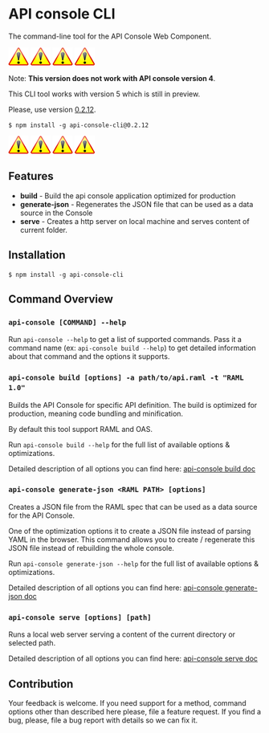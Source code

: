 # API console CLI

The command-line tool for the API Console Web Component.

![Warning][warning] ![Warning][warning] ![Warning][warning] ![Warning][warning]

Note: __This version does not work with API console version 4__.

This CLI tool works with version 5 which is still in preview.

Please, use version [0.2.12](https://github.com/mulesoft-labs/api-console-cli/tree/0.2.x).

```
$ npm install -g api-console-cli@0.2.12
```

![Warning][warning] ![Warning][warning] ![Warning][warning] ![Warning][warning]

## Features

-   __build__ - Build the api console application optimized for production
-   __generate-json__ - Regenerates the JSON file that can be used as a data source in the Console
-   __serve__ - Creates a http server on local machine and serves content of current folder.

## Installation

```
$ npm install -g api-console-cli
```

## Command Overview

### `api-console [COMMAND] --help`

Run `api-console --help` to get a list of supported commands. Pass it a command name (ex: `api-console build --help`) to get detailed information about that command and the options it supports.

### `api-console build [options] -a path/to/api.raml -t "RAML 1.0"`

Builds the API Console for specific API definition. The build is optimized for production, meaning code bundling and minification.

By default this tool support RAML and OAS.

Run `api-console build --help` for the full list of available options & optimizations.

Detailed description of all options you can find here: [api-console build doc](docs/api-console-build.md)

### `api-console generate-json <RAML PATH> [options]`

Creates a JSON file from the RAML spec that can be used as a data source for the API Console.

One of the optimization options it to create a JSON file instead of parsing YAML in the browser. This command allows you to create / regenerate this JSON file instead of rebuilding the whole console.

Run `api-console generate-json --help` for the full list of available options & optimizations.

Detailed description of all options you can find here: [api-console generate-json doc](docs/api-console-generate-json.md)

### `api-console serve [options] [path]`

Runs a local web server serving a content of the current directory or selected path.

Detailed description of all options you can find here: [api-console serve doc](docs/api-console-serve.md)

## Contribution

Your feedback is welcome. If you need support for a method, command options other than described here please, file a feature request. If you find a bug, please, file a bug report with details so we can fix it.

[warning]: docs/warning-icon.png "Warning"

